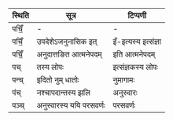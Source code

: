 | स्थिति | सूत्र | टिप्पणी |
| ----- | ------- | ------ |
| पचिँ॒ | - | - |
| पचिँ॒ | उपदेशेऽजनुनासिक इत् | इँ-इत्यस्य इत्संज्ञा |
| पचिँ॒ | अनुदात्तङित आत्मनेपदम् | इति आत्मनेपदम् |
| पच् | तस्य लोपः | इत्संज्ञकस्य लोपः |
| पन्च् | इदितो नुम् धातोः | नुमागामः |
| पंच् | नश्चापदान्तस्य झलि | अनुस्वारः |
| पञ्च् | अनुस्वारस्य ययि परसवर्णः | परसवर्णः |
